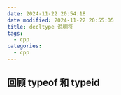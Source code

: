 ```yaml
---
date: 2024-11-22 20:54:18
date modified: 2024-11-22 20:55:05
title: decltype 说明符
tags:
  - cpp
categories:
  - cpp
---
```

## 回顾 typeof 和 typeid

